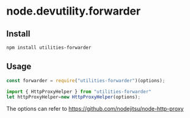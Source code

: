 # node.devutility.forwarder

## Install

``` bash
npm install utilities-forwarder
```

## Usage

``` javascript
const forwarder = require("utilities-forwarder")(options);

import { HttpProxyHelper } from "utilities-forwarder"
let httpProxyHelper=new HttpProxyHelper(options);
```

The options can refer to <https://github.com/nodejitsu/node-http-proxy>
